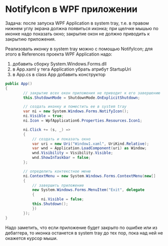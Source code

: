 # NotifyIcon в WPF приложении
Задача: после запуска WPF Application в system tray, т.е. в правом нижнем углу экрана должна появиться иконка; при щелчке мышью по иконке надо показать окно; закрытие окон не должно приводить к закрытию приложения.

Реализовать иконку в system tray можно с помощью NotifyIcon; для этого в References проекта WPF Application надо: 
<ol>
  <li>добавить сборку System.Windows.Forms.dll</li>
  <li>в App.xaml у тега Application убрать атрибут StartupUri</li>
  <li>в App.cs в class App добавить конструктор</li>
</ol>

```c#
public App()
{
    	// закрытие всех окон приложения не приводит к его завершению
    	this.ShutdownMode = ShutdownMode.OnExplicitShutdown;

    	// создать иконку и поместить ее в system tray
    	var ni = new System.Windows.Forms.NotifyIcon();
    	ni.Visible = true;
    	ni.Icon = WpfApplication6.Properties.Resources.Icon1;

    	ni.Click += (s, _) =>
    	{
        	// создать и показать окно
        	var uri = new Uri("Window1.xaml", UriKind.Relative);
        	var wnd = Application.LoadComponent(uri) as Window;
        	wnd.Visibility = Visibility.Visible;
        	wnd.ShowInTaskbar = false;
    	};

    	// определить контекстное меню
    	ni.ContextMenu = new System.Windows.Forms.ContextMenu(new[]
    	{
        	// завершить приложение
        	new System.Windows.Forms.MenuItem("Exit", delegate
        	{
            	ni.Visible = false;
           	this.Shutdown();
        	})
    	});
}
```
Надо заметить, что если приложение будет закрыто по ошибке или из дебаггера, то иконка останется в system tray до тех пор, пока над ней не окажется курсор мыши.
